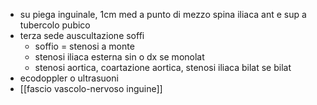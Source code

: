 - su piega inguinale, 1cm med a punto di mezzo spina iliaca ant e sup a tubercolo pubico
- terza sede auscultazione soffi
	- soffio = stenosi a monte
	- stenosi iliaca esterna sin o dx se monolat
	- stenosi aortica, coartazione aortica, stenosi iliaca bilat se bilat
- ecodoppler o ultrasuoni
- [[fascio vascolo-nervoso inguine]]